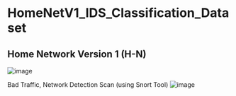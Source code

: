 # HomeNetV1_IDS_Classification_Dataset


## Home Network Version 1 (H-N) 
![image](https://github.com/user-attachments/assets/a97293ff-1df2-49d1-8135-74c2f371a729)

Bad Traffic, Network Detection Scan (using Snort Tool)
![image](https://github.com/user-attachments/assets/af8682e1-4887-4337-a225-896f52da256b)
